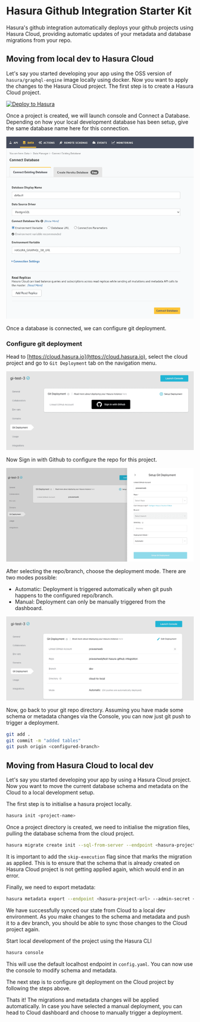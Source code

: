 # Hasura Github Integration Starter Kit

Hasura's github integration automatically deploys your github projects using Hasura Cloud, providing automatic updates of your metadata and database migrations from your repo.

## Moving from local dev to Hasura Cloud

Let's say you started developing your app using the OSS version of `hasura/graphql-engine` image locally using docker. Now you want to apply the changes to the Hasura Cloud project. The first step is to create a Hasura Cloud project.

[![Deploy to Hasura](https://graphql-engine-cdn.hasura.io/assets/main-site/deploy-hasura-cloud.png)](https://cloud.hasura.io/?pg=github-integration-demo&plcmt=body&tech=default)

Once a project is created, we will launch console and Connect a Database. Depending on how your local development database has been setup, give the same database name here for this connection.

![Connect Database](./assets/connect-database.png)

Once a database is connected, we can configure git deployment.

### Configure git deployment

Head to [https://cloud.hasura.io](https://cloud.hasura.io), select the cloud project and go to `Git Deployment` tab on the navigation menu.

![Sign in with Github](./assets/sign-in-with-github.png)

Now Sign in with Github to configure the repo for this project.

![Git Deployment](./assets/setup-git-deployment.png)

After selecting the repo/branch, choose the deployment mode. There are two modes possible:

- Automatic: Deployment is triggered automatically when git push happens to the configured repo/branch.
- Manual: Deployment can only be manually triggered from the dashboard.

![Git Deployment Configured](./assets/git-deployment-final.png)

Now, go back to your git repo directory. Assuming you have made some schema or metadata changes via the Console, you can now just git push to trigger a deployment.

```bash
git add .
git commit -m "added tables"
git push origin <configured-branch>
```

## Moving from Hasura Cloud to local dev

Let's say you started developing your app by using a Hasura Cloud project. Now you want to move the current database schema and metadata on the Cloud to a local development setup.

The first step is to initialise a hasura project locally.

```bash
hasura init <project-name>
```

Once a project directory is created, we need to initialise the migration files, pulling the database schema from the cloud project.

```bash
hasura migrate create init --sql-from-server --endpoint <hasura-project-url> --admin-secret <admin-secret> --skip-execution
```

It is important to add the `skip-execution` flag since that marks the migration as applied. This is to ensure that the schema that is already created on Hasura Cloud project is not getting applied again, which would end in an error.

Finally, we need to export metadata:

```bash
hasura metadata export --endpoint <hasura-project-url> --admin-secret <admin-secret> 
```

We have successfully synced our state from Cloud to a local dev environment. As you make changes to the schema and metadata and push it to a dev branch, you should be able to sync those changes to the Cloud project again.

Start local development of the project using the Hasura CLI

```bash
hasura console
```

This will use the default localhost endpoint in `config.yaml`. You can now use the console to modify schema and metadata.

The next step is to configure git deployment on the Cloud project by following the steps above.

Thats it! The migrations and metadata changes will be applied automatically. In case you have selected a manual deployment, you can head to Cloud dashboard and choose to manually trigger a deployment.
